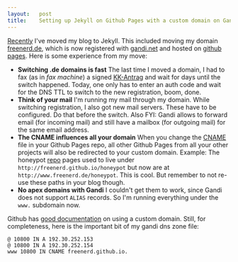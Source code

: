 ```yaml
---
layout:   post
title:    Setting up Jekyll on Github Pages with a custom domain on Gandi.net
---
```


[Recently](/blog-refreshed) I've moved my blog to Jekyll. This included moving my domain [freenerd.de](http://freenerd.de), which is now registered with [gandi.net](https://www.gandi.net) and hosted on [github pages](http://pages.github.com/). Here is some experience from my move:

  * **Switching .de domains is fast** The last time I moved a domain, I had to fax (as in _fax machine_) a signed [KK-Antrag](https://de.wikipedia.org/wiki/KK-Antrag) and wait for days until the switch happened. Today, one only has to enter an auth code and wait for the DNS TTL to switch to the new registration, boom, done.
  * **Think of your mail** I'm running my mail through my domain. While switching registration, I also got new mail servers. These have to be configured. Do that before the switch. Also FYI: Gandi allows to forward email (for incoming mail) and still have a mailbox (for outgoing mail) for the same email address.
  * **The CNAME influences all your domain** When you change the [CNAME](https://github.com/freenerd/freenerd.github.io/blob/master/CNAME) file in your Github Pages repo, all other Github Pages from all your other projects will also be redirected to your custom domain. Example: The honeypot [repo](https://github.com/freenerd/honeypot) pages used to live under `http://freenerd.github.io/honeypot` but now are at `http://www.freenerd.de/honeypot`. This is cool. But remember to not re-use these paths in your blog though.
  * **No apex domains with Gandi** I couldn't get them to work, since Gandi does not support `ALIAS` records. So I'm running everything under the `www.` subdomain now.

Github has [good documentation](https://help.github.com/articles/setting-up-a-custom-domain-with-pages) on using a custom domain. Still, for completeness, here is the important bit of my gandi dns zone file:

```
@ 10800 IN A 192.30.252.153
@ 10800 IN A 192.30.252.154
www 10800 IN CNAME freenerd.github.io.
```
